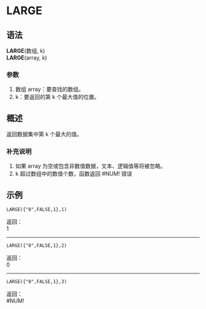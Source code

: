 # LARGE

## 语法

**LARGE**(数组, k)  
**LARGE**(array, k)

### 参数

1. 数组 array：要查找的数组。
2. k：要返回的第 k 个最大值的位置。

## 概述

返回数据集中第 k 个最大的值。

### 补充说明

1. 如果 array 为空或包含非数值数据，文本、逻辑值等将被忽略。
2. k 超过数组中的数值个数，函数返回 #NUM! 错误

## 示例

```excel
LARGE({"0",FALSE,1},1)
```

返回：  
1

---

```excel
LARGE({"0",FALSE,1},2)
```

返回：  
0

---

```excel
LARGE({"0",FALSE,1},3)
```

返回：  
#NUM!
